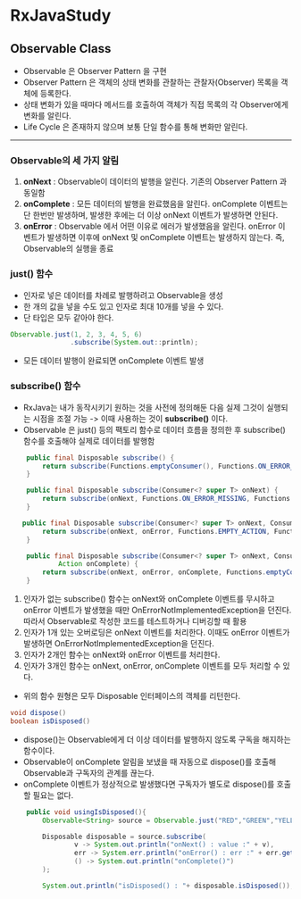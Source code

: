 # RxJavaStudy

## Observable Class

 - Observable 은 Observer Pattern 을 구현
 - Observer Pattern 은 객체의 상태 변화를 관찰하는 관찰자(Observer) 목록을 객체에 등록한다.
 - 상태 변화가 있을 때마다 메서드를 호출하여 객체가 직접 목록의 각 Observer에게 변화를 알린다.
 - Life Cycle 은 존재하지 않으며 보통 단일 함수를 통해 변화만 알린다.

- - -
### Observable의 세 가지 알림
1. **onNext** : Observable이 데이터의 발행을 알린다. 기존의 Observer Pattern 과 동일함
2. **onComplete** : 모든 데이터의 발행을 완료했음을 알린다. onComplete 이벤트는 단 한번만 발생하며, 발생한 후에는 더 이상 onNext 이벤트가 발생하면 안된다.
3. **onError** : Observable 에서 어떤 이유로 에러가 발생했음을 알린다. onError 이벤트가 발생하면 이후에 onNext 및 onComplete 이벤트는 발생하지 않는다. 즉, Observable의 실행을 종료

### just() 함수
 - 인자로 넣은 데이터를 차례로 발행하려고 Observable을 생성
 - 한 개의 값을 넣을 수도 있고 인자로 최대 10개를 넣을 수 있다.
 - 단 타입은 모두 같아야 한다.
 
 ```java
 Observable.just(1, 2, 3, 4, 5, 6)
                .subscribe(System.out::println);
 ```
 - 모든 데이터 발행이 완료되면 onComplete 이벤트 발생
 
 ### subscribe() 함수

- RxJava는 내가 동작시키기 원하는 것을 사전에 정의해둔 다음 실제 그것이 실행되는 시점을 조절 가능 -> 이때 사용하는 것이 **subscribe()** 이다.
- Observable 은 just() 등의 팩토리 함수로 데이터 흐름을 정의한 후 subscribe() 함수를 호출해야 실제로 데이터를 발행함

```java
    public final Disposable subscribe() {
        return subscribe(Functions.emptyConsumer(), Functions.ON_ERROR_MISSING, Functions.EMPTY_ACTION, Functions.emptyConsumer());
    }
```

```java
    public final Disposable subscribe(Consumer<? super T> onNext) {
        return subscribe(onNext, Functions.ON_ERROR_MISSING, Functions.EMPTY_ACTION, Functions.emptyConsumer());
    }
```
 
    
```java
   public final Disposable subscribe(Consumer<? super T> onNext, Consumer<? super Throwable> onError) {
        return subscribe(onNext, onError, Functions.EMPTY_ACTION, Functions.emptyConsumer());
    }
```
    
```java  
    public final Disposable subscribe(Consumer<? super T> onNext, Consumer<? super Throwable> onError,
            Action onComplete) {
        return subscribe(onNext, onError, onComplete, Functions.emptyConsumer());
    }
```

1. 인자가 없는 subscribe() 함수는 onNext와 onComplete 이벤트를 무시하고 onError 이벤트가 발생했을 때만 OnErrorNotImplementedException을 던진다. 따라서 Observable로 작성한 코드를 테스트하거나 디버깅할 때 활용
2. 인자가 1개 있는 오버로딩은 onNext 이벤트를 처리한다. 이때도 onError 이벤트가 발생하면 OnErrorNotImplementedException을 던진다.
3. 인자가 2개인 함수는 onNext와 onError 이벤트를 처리한다.
4. 인자가 3개인 함수는 onNext, onError, onComplete 이벤트를 모두 처리할 수 있다.

  - 위의 함수 원형은 모두 Disposable 인터페이스의 객체를 리턴한다.

```java
void dispose()
boolean isDisposed()
```

 - dispose()는 Observable에게 더 이상 데이터를 발행하지 않도록 구독을 해지하는 함수이다.
 - Observable이 onComplete 알림을 보냈을 때 자동으로 dispose()를 호출해 Observable과 구독자의 관계를 끊는다.
 - onComplete 이벤트가 정상적으로 발생했다면 구독자가 별도로 dispose()를 호출할 필요는 없다.

```java
    public void usingIsDisposed(){
        Observable<String> source = Observable.just("RED","GREEN","YELLOW","BLUE");

        Disposable disposable = source.subscribe(
                v -> System.out.println("onNext() : value :" + v),
                err -> System.err.println("onError() : err :" + err.getMessage()),
                () -> System.out.println("onComplete()")
        );

        System.out.println("isDisposed() : "+ disposable.isDisposed());
```
 

 

 
